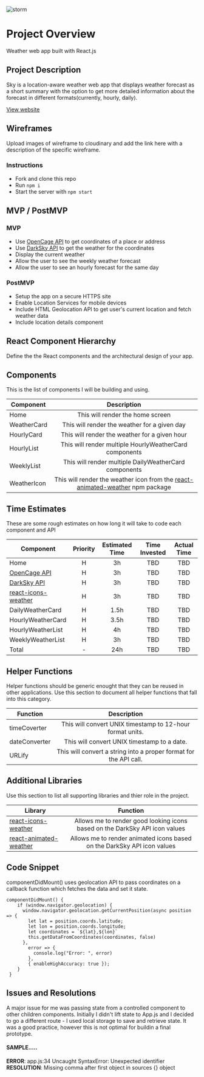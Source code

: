 ![storm](https://media3.giphy.com/media/l0IykeVYHggzcLB6g/giphy.gif)
# Project Overview
Weather web app built with React.js

## Project Description

Sky is a location-aware weather web app that displays weather forecast as a short summary with the option to get more detailed information about the forecast in different formats(currently, hourly, daily).

[View website](https://skyproject.surge.sh/)

## Wireframes

Upload images of wireframe to cloudinary and add the link here with a description of the specific wireframe.

### Instructions
- Fork and clone this repo
- Run ```npm i```
- Start the server with ```npm start``` 

## MVP / PostMVP
 

### MVP 
- Use [OpenCage API](https://opencagedata.com/) to get coordinates of a place or address
- Use [DarkSky API](https://darksky.net/dev) to get the weather for the coordinates
- Display the current weather
- Allow the user to see the weekly weather forecast
- Allow the user to see an hourly forecast for the same day

### PostMVP

- Setup the app on a secure HTTPS site
- Enable Location Services for mobile devices 
- Include HTML Geolocation API to get user's current location and fetch weather data
- Include location details component

## React Component Hierarchy

Define the the React components and the architectural design of your app.

## Components
This is the list of components I will be building and using.

| Component | Description | 
| --- | :---: |  
| Home | This will render the home screen | 
| WeatherCard | This will render the weather for a given day | 
| HourlyCard | This will render the weather for a given hour| 
| HourlyList | This will render multiple HourlyWeatherCard components |
| WeeklyList | This will render multiple DailyWeatherCard components |
| WeatherIcon | This will render the weather icon from the [react-animated-weather](https://www.npmjs.com/package/react-icons-weather) npm package| 


## Time Estimates
These are some rough estimates on how long it will take to code each component and API

| Component | Priority | Estimated Time | Time Invested | Actual Time |
| --- | :---: |  :---: | :---: | :---: |
| Home | H | 3h| TBD | TBD |
| [OpenCage API](https://opencagedata.com/) | H | 3h| TBD | TBD |
| [DarkSky API](https://darksky.net/dev) | H | 3h| TBD | TBD |
| [react-icons-weather](https://www.npmjs.com/package/react-icons-weather) | H | 3h| TBD | TBD |
| DailyWeatherCard | H | 1.5h| TBD | TBD |
| HourlyWeatherCard | H | 3.5h| TBD | TBD |
| HourlyWeatherList | H | 4h| TBD | TBD |
| WeeklyWeatherList | H | 3h| TBD | TBD |
| Total | - | 24h| TBD | TBD |

## Helper Functions
Helper functions should be generic enought that they can be reused in other applications. Use this section to document all helper functions that fall into this category.

| Function | Description | 
| --- | :---: |  
| timeCoverter | This will convert UNIX timestamp to 12-hour format units. |
| dateConverter | This will convert UNIX timestamp to a date. |
| URLify | This will convert a string into a proper format for the API call.|

## Additional Libraries
 Use this section to list all supporting libraries and thier role in the project. 

| Library | Function | 
| --- | :---: |  
| [react-icons-weather](https://www.npmjs.com/package/react-icons-weather) | Allows me to render good looking icons based on the DarkSky API icon values | 
|[react-animated-weather](https://www.npmjs.com/package/react-animated-weather)| Allows me to render animated icons based on the DarkSky API icon values | |[uid] (https://www.npmjs.com/package/react-uid)| Allows me to generate unique key necessary for React unique key property | 




## Code Snippet

componentDidMount() uses geolocation API to pass coordinates on a callback function which fetches the data and set it state. 

```
componentDidMount() {
    if (window.navigator.geolocation) {
      window.navigator.geolocation.getCurrentPosition(async position => {
        let lat = position.coords.latitude;
        let lon = position.coords.longitude;
        let coordinates = `${lat},${lon}`
        this.getDataFromCoordinates(coordinates, false)
      },
        error => {
          console.log("Error: ", error)
        },
        { enableHighAccuracy: true });
    }
 }
```

## Issues and Resolutions
 A major issue for me was passing state from a controlled component to other children components. Initially I didn't lift state to App.js and I decided to go a different route - I used local storage to save and retrieve state. It was a good practice, however this is not optimal for buildin a final prototype.

#### SAMPLE.....
**ERROR**: app.js:34 Uncaught SyntaxError: Unexpected identifier                                
**RESOLUTION**: Missing comma after first object in sources {} object